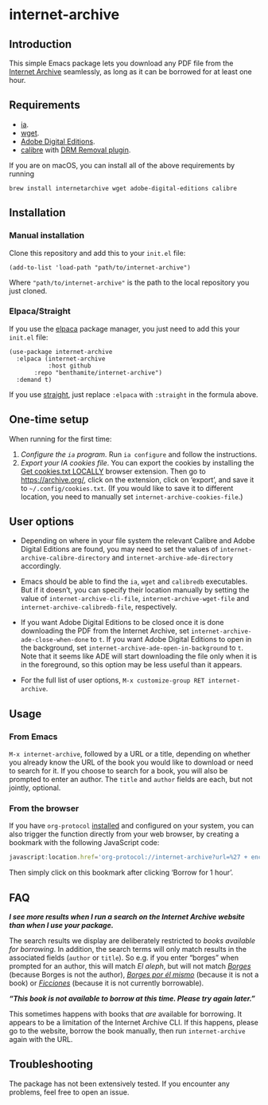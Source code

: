 # internet-archive

## Introduction

This simple Emacs package lets you download any PDF file from the [Internet Archive](https://archive.org/) seamlessly, as long as it can be borrowed for at least one hour.

## Requirements

- [ia](https://archive.org/developers/internetarchive/cli.html).
- [wget](https://www.gnu.org/software/wget/).
- [Adobe Digital Editions](https://www.adobe.com/solutions/ebook/digital-editions.html).
- [calibre](https://calibre-ebook.com/) with [DRM Removal plugin](https://www.epubor.com/calibre-drm-removal-plugins.html).

If you are on macOS, you can install all of the above requirements by running

```shell
brew install internetarchive wget adobe-digital-editions calibre
```

## Installation

### Manual installation

Clone this repository and add this to your `init.el` file:

``` emacs-lisp
(add-to-list 'load-path "path/to/internet-archive")
```

Where `"path/to/internet-archive"` is the path to the local repository you just cloned.

### Elpaca/Straight

If you use the [elpaca](https://github.com/progfolio/elpaca) package manager, you just need to add this your `init.el` file:

``` emacs-lisp
(use-package internet-archive
  :elpaca (internet-archive
           :host github
	   :repo "benthamite/internet-archive")
  :demand t)
```

If you use [straight](https://github.com/radian-software/straight.el), just replace `:elpaca` with `:straight` in the formula above.

## One-time setup

When running for the first time:

1. *Configure the `ia` program.* Run `ia configure` and follow the instructions.
2. *Export your IA cookies file*. You can export the cookies by installing the [Get cookies.txt LOCALLY](https://github.com/kairi003/Get-cookies.txt-LOCALLY) browser extension. Then go to https://archive.org/, click on the extension, click on ‘export’, and save it to `~/.config/cookies.txt`. (If you would like to save it to different location, you need to manually set `internet-archive-cookies-file`.)

## User options

- Depending on where in your file system the relevant Calibre and Adobe Digital Editions are found, you may need to set the values of `internet-archive-calibre-directory` and `internet-archive-ade-directory` accordingly.

- Emacs should be able to find the `ia`, `wget` and `calibredb` executables. But if it doesn’t, you can specify their location manually by setting the value of `internet-archive-cli-file`, `internet-archive-wget-file` and `internet-archive-calibredb-file`, respectively.

- If you want Adobe Digital Editions to be closed once it is done downloading the PDF from the Internet Archive, set `internet-archive-ade-close-when-done` to `t`.  If you want Adobe Digital Editions to open in the background, set `internet-archive-ade-open-in-background` to `t`. Note that it seems like ADE will start downloading the file only when
it is in the foreground, so this option may be less useful than it appears.

- For the full list of user options, `M-x customize-group RET internet-archive`.

## Usage

### From Emacs

`M-x internet-archive`, followed by a URL or a title, depending on whether you already know the URL of the book you would like to download or need to search for it. If you choose to search for a book, you will also be prompted to enter an author. The `title` and `author` fields are each, but not jointly, optional.

### From the browser 

If you have `org-protocol` [installed](https://www.orgroam.com/manual.html#Installation-_00281_0029) and configured on your system, you can also trigger the function directly from your web browser, by creating a bookmark with the following JavaScript code:

``` javascript
javascript:location.href='org-protocol://internet-archive?url=%27 + encodeURIComponent(location.href);
```

Then simply click on this bookmark after clicking ‘Borrow for 1 hour’.

## FAQ

***I see more results when I run a search on the Internet Archive website than when I use your package.***

The search results we display are deliberately restricted to *books available for borrowing*. In addition, the search terms will only match results in the associated fields (`author` or `title`). So e.g. if you enter “borges” when prompted for an author, this will match *El aleph*, but will not match *[Borges](https://archive.org/details/borges-adolfo-bioy-casares)* (because Borges is not the author), *[Borges por él mismo](https://archive.org/details/cd_jorge-luis-borges-lee-sus-poemas_jorge-luis-borges)* (because it is not a book) or *[Ficciones](https://archive.org/details/obrascompletas0000borg)* (because it is not currently borrowable).

***“This book is not available to borrow at this time. Please try again later.”***

This sometimes happens with books that *are* available for borrowing. It appears to be a limitation of the Internet Archive CLI. If this happens, please go to the website, borrow the book manually, then run `internet-archive` again with the URL.

## Troubleshooting

The package has not been extensively tested. If you encounter any problems, feel free to open an issue.
